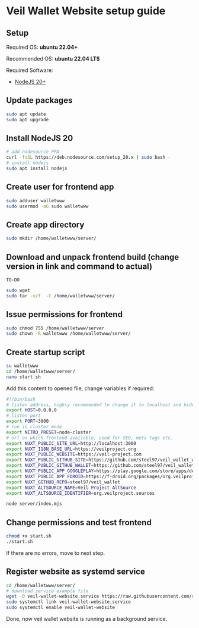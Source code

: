# Veil Wallet Website setup guide
## Setup
Required OS: **ubuntu 22.04+**

Recommended OS: **ubuntu 22.04 LTS**

Required Software:
- [NodeJS 20+](https://nodejs.org/en/)

## Update packages
```bash
sudo apt update
sudo apt upgrade
```

## Install NodeJS 20
```bash
# add nodesource PPA
curl -fsSL https://deb.nodesource.com/setup_20.x | sudo bash -
# install nodejs
sudo apt install nodejs
```

## Create user for frontend app
```bash
sudo adduser walletwww
sudo usermod -aG sudo walletwww
```

## Create app directory
```bash
sudo mkdir /home/walletwww/server/
```

## Download and unpack frontend build (change version in link and command to actual)
```
TO-DO
```
```bash
sudo wget 
sudo tar -xzf  -C /home/walletwww/server/
```

## Issue permissions for frontend
```bash
sudo chmod 755 /home/walletwww/server
sudo chown -R walletwww /home/walletwww/server/
```

## Create startup script
```bash
su walletwww
cd /home/walletwww/server/
nano start.sh
```
Add this content to opened file, change variables if required:
```bash
#!/bin/bash
# listen address, highly recommended to change it to localhost and hide nuxt server behind nginx proxy for example
export HOST=0.0.0.0
# listen port
export PORT=3000
# run in cluster mode
export NITRO_PRESET=node-cluster
# url on which frontend available, used for SEO, meta tags etc.
export NUXT_PUBLIC_SITE_URL=http://localhost:3000
export NUXT_I18N_BASE_URL=https://veilproject.org
export NUXT_PUBLIC_WEBSITE=https://veil-project.com
export NUXT_PUBLIC_GITHUB_SITE=https://github.com/steel97/veil_wallet_website
export NUXT_PUBLIC_GITHUB_WALLET=https://github.com/steel97/veil_wallet
export NUXT_PUBLIC_APP_GOOGLEPLAY=https://play.google.com/store/apps/details?id=org.veilproject.wallet
export NUXT_PUBLIC_APP_FDROID=https://f-droid.org/packages/org.veilproject.wallet/
export NUXT_GITHUB_REPO=steel97/veil_wallet
export NUXT_ALTSOURCE_NAME=Veil Project AltSource
export NUXT_ALTSOURCE_IDENTIFIER=org.veilproject.sources

node server/index.mjs
```

## Change permissions and test frontend
```bash
chmod +x start.sh
./start.sh
```
If there are no errors, move to next step.

## Register website as systemd service
```bash
cd /home/walletwww/server/
# download service example file
wget -O veil-wallet-website.service https://raw.githubusercontent.com/steel97/Veil-Tools-Website/main/docs/systemd.example
sudo systemctl link veil-wallet-website.service
sudo systemctl enable veil-wallet-website
```

Done, now veil wallet website is running as a background service.